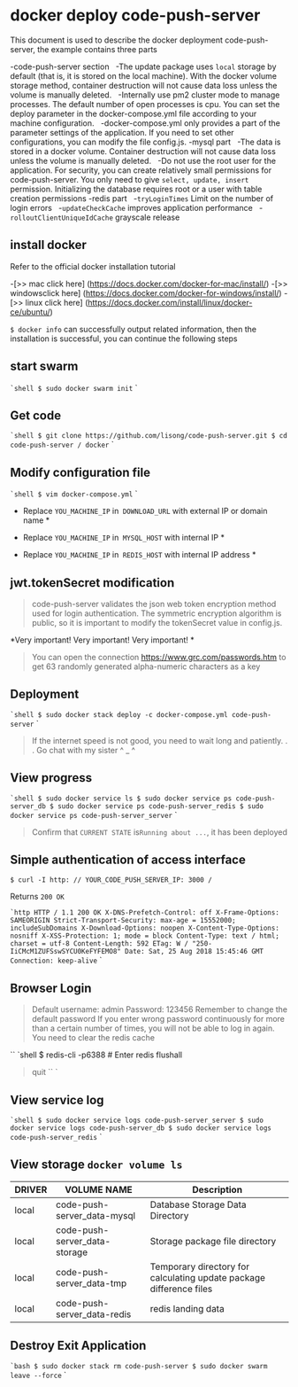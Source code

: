 # docker deploy code-push-server

This document is used to describe the docker deployment code-push-server, the example contains three parts

-code-push-server section
  -The update package uses `local` storage by default (that is, it is stored on the local machine). With the docker volume storage method, container destruction will not cause data loss unless the volume is manually deleted.
  -Internally use pm2 cluster mode to manage processes. The default number of open processes is cpu. You can set the deploy parameter in the docker-compose.yml file according to your machine configuration.
  -docker-compose.yml only provides a part of the parameter settings of the application. If you need to set other configurations, you can modify the file config.js.
-mysql part
  -The data is stored in a docker volume. Container destruction will not cause data loss unless the volume is manually deleted.
  -Do not use the root user for the application. For security, you can create relatively small permissions for code-push-server. You only need to give `select, update, insert` permission. Initializing the database requires root or a user with table creation permissions
-redis part
  -`tryLoginTimes` Limit on the number of login errors
  -`updateCheckCache` improves application performance
  -`rolloutClientUniqueIdCache` grayscale release

## install docker

Refer to the official docker installation tutorial

-[>> mac click here] (https://docs.docker.com/docker-for-mac/install/)
-[>> windowsclick here] (https://docs.docker.com/docker-for-windows/install/)
-[>> linux click here] (https://docs.docker.com/install/linux/docker-ce/ubuntu/)


`$ docker info` can successfully output related information, then the installation is successful, you can continue the following steps

## start swarm

`` `shell
$ sudo docker swarm init
`` `


## Get code

`` `shell
$ git clone https://github.com/lisong/code-push-server.git
$ cd code-push-server / docker
`` `

## Modify configuration file

`` `shell
$ vim docker-compose.yml
`` `

* Replace `YOU_MACHINE_IP` in` DOWNLOAD_URL` with external IP or domain name *

* Replace `YOU_MACHINE_IP` in` MYSQL_HOST` with internal IP *

* Replace `YOU_MACHINE_IP` in` REDIS_HOST` with internal IP address *

## jwt.tokenSecret modification

> code-push-server validates the json web token encryption method used for login authentication. The symmetric encryption algorithm is public, so it is important to modify the tokenSecret value in config.js.

*Very important! Very important! Very important! *

> You can open the connection https://www.grc.com/passwords.htm to get 63 randomly generated alpha-numeric characters as a key

## Deployment

`` `shell
$ sudo docker stack deploy -c docker-compose.yml code-push-server
`` `

> If the internet speed is not good, you need to wait long and patiently. . . Go chat with my sister ^ _ ^


## View progress

`` `shell
$ sudo docker service ls
$ sudo docker service ps code-push-server_db
$ sudo docker service ps code-push-server_redis
$ sudo docker service ps code-push-server_server
`` `

> Confirm that `CURRENT STATE` is` Running about ... `, it has been deployed

## Simple authentication of access interface

`$ curl -I http: // YOUR_CODE_PUSH_SERVER_IP: 3000 /`

Returns `200 OK`

`` `http
HTTP / 1.1 200 OK
X-DNS-Prefetch-Control: off
X-Frame-Options: SAMEORIGIN
Strict-Transport-Security: max-age = 15552000; includeSubDomains
X-Download-Options: noopen
X-Content-Type-Options: nosniff
X-XSS-Protection: 1; mode = block
Content-Type: text / html; charset = utf-8
Content-Length: 592
ETag: W / "250-IiCMcM1ZUFSswSYCU0KeFYFEMO8"
Date: Sat, 25 Aug 2018 15:45:46 GMT
Connection: keep-alive
`` `

## Browser Login

> Default username: admin Password: 123456 Remember to change the default password
> If you enter wrong password continuously for more than a certain number of times, you will not be able to log in again. You need to clear the redis cache

`` `shell
$ redis-cli -p6388 # Enter redis
flushall
> quit
`` `


## View service log

`` `shell
$ sudo docker service logs code-push-server_server
$ sudo docker service logs code-push-server_db
$ sudo docker service logs code-push-server_redis
`` `

## View storage `docker volume ls`

DRIVER | VOLUME NAME | Description
------ | ----- | -------
local | code-push-server_data-mysql | Database Storage Data Directory
local | code-push-server_data-storage | Storage package file directory
local | code-push-server_data-tmp | Temporary directory for calculating update package difference files
local | code-push-server_data-redis | redis landing data

## Destroy Exit Application

`` `bash
$ sudo docker stack rm code-push-server
$ sudo docker swarm leave --force
`` `